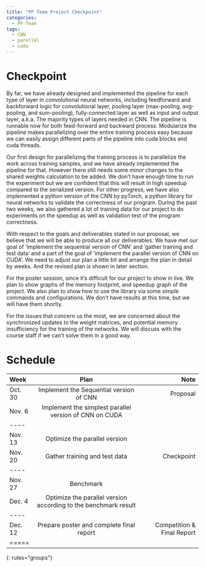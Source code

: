 ```yaml
---
title: "PP Team Project Checkpoint"
categories:
  - PP-Team
tags:
  - CNN
  - parellel
  - cuda
---
```


# Checkpoint

By far, we have already designed and implemented the pipeline for each type of layer in convolutional neural networks, including feedforward and backforward logic for convolutional layer, pooling layer (max-pooling, avg-pooling, and sum-pooling), fully-connected layer as well as input and output layer, a.k.a. The majority types of layers needed in CNN. The pipeline is runnable now for both feed-forward and backward process. Modularize the pipeline makes parallelizing over the entire training process easy because we can easily assign different parts of the pipeline into cuda blocks and cuda threads.

Our first design for parallelizing the training process is to parallelize the work across training samples, and we have already implemented the pipeline for that. However there still needs some minor changes to the shared weights calculation to be added. We don’t have enough time to run the experiment but we are confident that this will result in high speedup compared to the serialized version. For other progress, we have also implemented a python version of the CNN by pyTorch, a python library for neural networks to validate the correctness of our program. During the past two weeks, we also gathered a lot of training data for our project to do experiments on the speedup as well as validation test of the program correctness.

With respect to the goals and deliverables stated in our proposal, we believe that we will be able to produce all our deliverables. We have met our goal of ‘implement the sequential version of CNN’ and ‘gather training and test data’ and a part of the goal of ‘implement the parallel version of CNN on CUDA’. We need to adjust our plan a little bit and arrange the plan in detail by weeks. And the revised plan is shown in later section.

For the poster session, since it’s difficult for our project to show in live. We plan to show graphs of the memory footprint, and speedup graph of the project. We also plan to show how to use the library via some simple commands and configurations. We don’t have results at this time, but we will have them shortly.

For the issues that concern us the most, we are concerned about the synchronized updates to the weight matrices, and potential memory insufficiency for the training of the networks. We will discuss with the course staff if we can’t solve them in a good way.


# Schedule

| Week | Plan | Note |
|:--------|:-------:|--------:|
| Oct. 30   | Implement the Sequential version of CNN   | Proposal   |
| Nov. 6   | Implement the simplest parallel version of CNN on CUDA   |    |
|----
| Nov. 13   | Optimize the parallel version   |    |
| Nov. 20   | Gather training and test data   | Checkpoint   |
|----
| Nov. 27   | Benchmark   |    |
| Dec. 4   | Optimize the parallel version according to the benchmark result   |    |
|----
| Dec. 12   | Prepare poster and complete final report   | Competition & Final Report   |
|=====
{: rules="groups"}